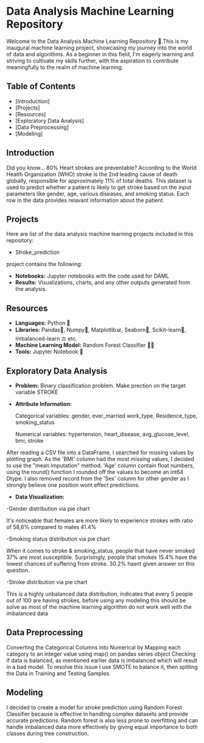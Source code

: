 # Data Analysis Machine Learning Repository

Welcome to the Data Analysis Machine Learning Repository 🧠.This is my inaugural machine learning project, showcasing my journey into the world of data and algorithms.
As a beginner in this field, I'm eagerly learning and striving to cultivate my skills further, with the aspiration to contribute meaningfully to the realm of machine learning.


## Table of Contents
- [Introduction]
- [Projects]
- [Resources]
- [Exploratory Data Analysis]
- [Data Preprocessing]
- [Modeling]

## Introduction

Did you know... 80% Heart strokes are preventable?
According to the World Health Organization (WHO) stroke is the 2nd leading cause of death globally, responsible for approximately 11% of total deaths. 
This dataset is used to predict whether a patient is likely to get stroke based on the input parameters like gender, age, various diseases, and smoking status. 
Each row in the data provides relavant information about the patient.

## Projects

Here are list of the data analysis machine learning projects included in this repository:

- Stroke_prediction

project contains the following:

- **Notebooks:** Jupyter notebooks with the code used for DAML
- **Results:** Visualizations, charts, and any other outputs generated from the analysis.


## Resources


- **Languages:** Python 🐍
- **Libraries:** Pandas🐼, Numpy🧮, Matplotlib📊, Seaborn🌈, Scikit-learn🤖, Imbalanced-learn ⚖️ etc.
- **Machine Learning Model:** Random Forest Classifier 🌳🌲
- **Tools:** Jupyter Notebook 📓 


## Exploratory Data Analysis

- **Problem:**
Binary classification problem.
Make prection on the target variable STROKE

- **Attribute Information:**

  Categorical variables: gender, ever_married	work_type,	Residence_type, smoking_status

  
  Numerical variables: hypertension,	heart_disease, avg_glucose_level,	bmi, stroke



After reading a CSV file into a DataFrame, I searched for missing values by plotting graph. As the 'BMI' column had the most missing values,
I decided to use the "mean imputation" method. 'Age' column contain float numbers, using the round() function I rounded off the values to become an int64 Dtype. 
I also removed record from the 'Sex' column for other gender as I strongly believe one position wont effect predictions.

- **Data Visualization:**

-Gender distribution via pie chart


It's noticeable that females are more likely to experience strokes with ratio of 58,6% compared to males 41.4%


-Smoking status distribution via pie chart


When it comes to stroke & smoking_status, people that have never smoked 37% are most susceptible. Surprisingly, people that smokes 15.4% have the lowest chances of suffering from stroke. 30.2% hasnt given answer on this question.


-Stroke distribution via pie chart


This is a highly unbalanced data distribution, indicates that every 5 people out of 100 are having strokes, before using any modeling this should be solve as most of the machine learning algorithm do not work well with the imbalanced data




## Data Preprocessing



Converting the Categorical Columns into Numerical by Mapping each category to an integer value using map() on pandas series object
Checking if data is balanced, as mentioned earlier  data is imbalanced  which will result in a bad model. To resolve this issue I use 
SMOTE to balance it, then spliting the Data in Training and Testing Samples. 

## Modeling

I decided to create a model for stroke prediction using Random Forest Classifier because is effective in handling complex datasets and provide accurate predictions. 
Random forest is also less prone to overfitting and can handle imbalanced data more effectively by giving equal importance to both classes during tree construction.


